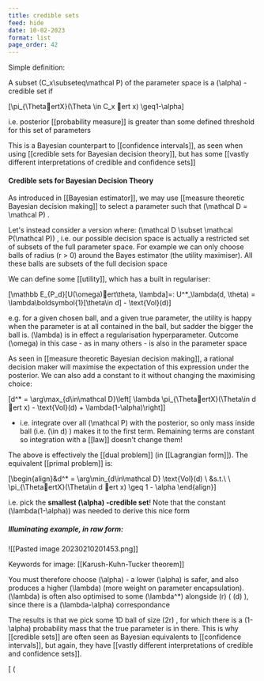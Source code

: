 ```yaml
---
title: credible sets
feed: hide
date: 10-02-2023
format: list
page_order: 42
---
```



Simple definition:

A subset  \(C_x\subseteq\mathcal P\)  of the parameter space is a  \(\alpha\) -credible set if  

\[\pi_{\ThetaertX}(\Theta \in C_x ert x) \geq1-\alpha\]


i.e. posterior [[probability measure]] is greater than some defined threshold for this set of parameters

This is a Bayesian counterpart to [[confidence intervals]], as seen when using [[credible sets for Bayesian decision theory]], but has some [[vastly different interpretations of credible and confidence sets]]


#### Credible sets for Bayesian Decision Theory
As introduced in [[Bayesian estimator]], we may use [[measure theoretic Bayesian decision making]] to select a parameter such that  \(\mathcal D = \mathcal P\) .

Let's instead consider a version where:  \(\mathcal D \subset \mathcal P(\mathcal P)\) , i.e. our possible decision space is actually a restricted set of subsets of the full parameter space. For example we can only choose balls of radius  \(r > 0\)  around the Bayes estimator (the utility maximiser). All these balls are subsets of the full decision space

We can define some [[utility]], which has a built in regulariser:

\[\mathbb E_{P_d}[U(\omega)ert\theta, \lambda]=: U^*_\lambda(d, \theta) = \lambda\boldsymbol{1}[\theta\in d] - \text{Vol}(d)\]


e.g. for a given chosen ball, and a given true parameter, the utility is happy when the parameter is at all contained in the ball, but sadder the bigger the ball is.  \(\lambda\)  is in effect a regularisation hyperparameter. Outcome  \(\omega\)  in this case - as in many others - is also in the parameter space

As seen in [[measure theoretic Bayesian decision making]], a rational decision maker will maximise the expectation of this expression under the posterior. We can also add a constant to it without changing the maximising choice:

\[d^* =  \arg\max_{d\in\mathcal D}\left[ \lambda \pi_{\ThetaertX}(\Theta\in d ert x) - \text{Vol}(d) + \lambda(1-\alpha)\right]\]


- i.e. integrate over all  \(\mathcal P\)  with the posterior, so only mass inside ball (i.e.  \(\in d\) ) makes it to the first term. Remaining terms are constant so integration with a [[law]] doesn't change them!

The above is effectively the [[dual problem]] (in [[Lagrangian form]]). The equivalent [[primal problem]] is:

\[\begin{align}&d^* = \arg\min_{d\in\mathcal D} \text{Vol}(d) \\ &s.t.\ \ \pi_{\ThetaertX}(\Theta\in d ert x) \geq 1 - \alpha \end{align}\]


i.e. pick the **smallest  \(\alpha\) -credible set**! Note that the constant  \(\lambda(1-\alpha)\)  was needed to derive this nice form


##### Illuminating example, in raw form:

![[Pasted image 20230210201453.png]]

Keywords for image: [[Karush-Kuhn-Tucker theorem]]

You must therefore choose  \(\alpha\)  - a lower  \(\alpha\)  is safer, and also produces a higher  \(\lambda\)  (more weight on parameter encapsulation).  \(\lambda\)  is often also optimised to some  \(\lambda^*\)  alongside  \(r\)  ( \(d\) ), since there is a  \(\lambda-\alpha\)  correspondance

The results is that we pick some 1D ball of size  \(2r\) , for which there is a  \(1-\alpha\)  probability mass that the true parameter is in there. This is why [[credible sets]] are often seen as Bayesian equivalents to [[confidence intervals]], but again, they have [[vastly different interpretations of credible and confidence sets]]. 

\[ \(
